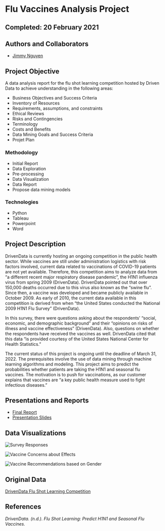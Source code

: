 # Flu Vaccines Analysis Project

## Completed: 20 February 2021 

## Authors and Collaborators
- [Jimmy Nguyen](https://github.com/jimmy-nguyen-data-science)

## Project Objective
A data analysis report for the flu shot learning competition hosted by Driven Data to achieve understanding in the following areas:

- Business Objectives and Success Criteria
- Inventory of Resources
- Requirements, assumptions, and constraints
- Ethical Reviews
- Risks and Contingencies 
- Terminology
- Costs and Benefits
- Data Mining Goals and Success Criteria 
- Projet Plan

### Methodology
- Initial Report
- Data Exploration
- Pre-processing
- Data Visualization
- Data Report
- Propose data mining models

### Technologies
- Python
- Tableau
- Powerpoint
- Word

## Project Description

DrivenData is currently hosting an ongoing competition in the public health sector. While 
vaccines are still under administration logistics with risk factors involved, current data related to 
vaccinations of COVID-19 patients are not yet available. Therefore, this competition aims to 
analyze data from “a different recent major respiratory disease pandemic”, the H1N1 influenza 
virus from spring 2009 (DrivenData). DrivenData pointed out that over 150,000 deaths occurred 
due to this virus also known as the “swine flu”. Since then, a vaccine was developed and became 
publicly available in October 2009. As early of 2010, the current data available in this 
competition is derived from when “the United States conducted the National 2009 H1N1 Flu 
Survey” (DrivenData). 

In this survey, there were questions asking about the respondents’ “social, economic, and 
demographic background” and their “opinions on risks of illness and vaccine effectiveness” 
(DrivenData). Also, questions on whether the respondents have received the vaccines as well. 
DrivenData cited that this data “is provided courtesy of the United States National Center for 
Health Statistics.” 

The current status of this project is ongoing until the deadline of March 31, 2022. The 
prerequisites involve the use of data mining through machine learning algorithms and modeling. 
This project aims to predict the probabilities whether patients are taking the H1N1 and seasonal 
flu vaccines. The motivation is to push for vaccinations, as our customer explains that vaccines 
are “a key public health measure used to fight infectious diseases.”


## Presentations and Reports
* [Final Report](https://github.com/Jimmy-Nguyen-Data-Science-Portfolio/Flu-Vaccines-Prediction/blob/main/Report/Flu%20Vaccines%20Prediction%20-%20Data%20Analysis%20Report.pdf)
* [Presentation Slides](https://github.com/Jimmy-Nguyen-Data-Science-Portfolio/Flu-Vaccines-Prediction/blob/main/Presentation/Final%20Presentation%20-%20Jimmy%20Nguyen.pdf)


## Data Visualizations
![Survey Responses](https://github.com/Jimmy-Nguyen-Data-Science-Portfolio/Flu-Vaccines-Prediction/blob/main/Data%20Visuals/Beh.%20Questions.png)

![Vaccine Concerns about Effects](https://github.com/Jimmy-Nguyen-Data-Science-Portfolio/Flu-Vaccines-Prediction/blob/main/Data%20Visuals/H1N1%20Con%20vs%20Vac.png)

![Vaccine Recommendations based on Gender](https://github.com/Jimmy-Nguyen-Data-Science-Portfolio/Flu-Vaccines-Prediction/blob/main/Data%20Visuals/Vaccine%20Recommendations.png)


## Original Data 
[DrivenData Flu Shot Learning Competition](https://www.drivendata.org/competitions/66/flu-shot-learning/page/210/)

## References
_DrivenData. (n.d.). Flu Shot Learning: Predict H1N1 and Seasonal Flu Vaccines._
